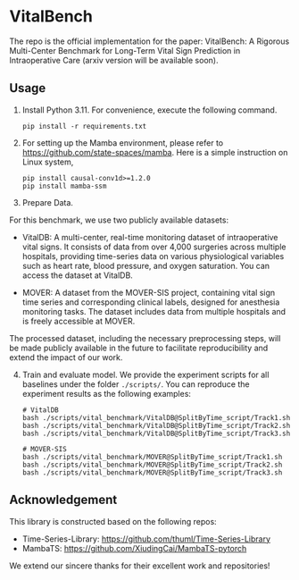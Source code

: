 # VitalBench

The repo is the official implementation for the paper: VitalBench: A Rigorous Multi-Center Benchmark for Long-Term Vital Sign Prediction in Intraoperative Care (arxiv version will be available soon).

## Usage

1. Install Python 3.11. For convenience, execute the following command.

    ```
    pip install -r requirements.txt
    ```

2. For setting up the Mamba environment, please refer to https://github.com/state-spaces/mamba. Here is a simple instruction on Linux system,

    ```
    pip install causal-conv1d>=1.2.0
    pip install mamba-ssm
    ```

3. Prepare Data. 

For this benchmark, we use two publicly available datasets:

- VitalDB: A multi-center, real-time monitoring dataset of intraoperative vital signs. It consists of data from over 4,000 surgeries across multiple hospitals, providing time-series data on various physiological variables such as heart rate, blood pressure, and oxygen saturation. You can access the dataset at VitalDB.

- MOVER: A dataset from the MOVER-SIS project, containing vital sign time series and corresponding clinical labels, designed for anesthesia monitoring tasks. The dataset includes data from multiple hospitals and is freely accessible at MOVER.

The processed dataset, including the necessary preprocessing steps, will be made publicly available in the future to facilitate reproducibility and extend the impact of our work.

4. Train and evaluate model. We provide the experiment scripts for all baselines under the folder `./scripts/`. You can reproduce the experiment results as the following examples:

    ```
    # VitalDB
    bash ./scripts/vital_benchmark/VitalDB@SplitByTime_script/Track1.sh
    bash ./scripts/vital_benchmark/VitalDB@SplitByTime_script/Track2.sh
    bash ./scripts/vital_benchmark/VitalDB@SplitByTime_script/Track3.sh
   
    # MOVER-SIS
    bash ./scripts/vital_benchmark/MOVER@SplitByTime_script/Track1.sh
    bash ./scripts/vital_benchmark/MOVER@SplitByTime_script/Track2.sh
    bash ./scripts/vital_benchmark/MOVER@SplitByTime_script/Track3.sh
    ```

## Acknowledgement

This library is constructed based on the following repos:

- Time-Series-Library: https://github.com/thuml/Time-Series-Library
- MambaTS: https://github.com/XiudingCai/MambaTS-pytorch

We extend our sincere thanks for their excellent work and repositories!

```
